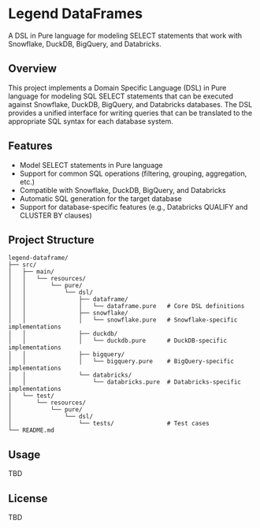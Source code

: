 # Legend DataFrames

A DSL in Pure language for modeling SELECT statements that work with Snowflake, DuckDB, BigQuery, and Databricks.

## Overview

This project implements a Domain Specific Language (DSL) in Pure language for modeling SQL SELECT statements that can be executed against Snowflake, DuckDB, BigQuery, and Databricks databases. The DSL provides a unified interface for writing queries that can be translated to the appropriate SQL syntax for each database system.

## Features

- Model SELECT statements in Pure language
- Support for common SQL operations (filtering, grouping, aggregation, etc.)
- Compatible with Snowflake, DuckDB, BigQuery, and Databricks
- Automatic SQL generation for the target database
- Support for database-specific features (e.g., Databricks QUALIFY and CLUSTER BY clauses)

## Project Structure

```
legend-dataframe/
├── src/
│   ├── main/
│   │   └── resources/
│   │       └── pure/
│   │           └── dsl/
│   │               ├── dataframe/
│   │               │   └── dataframe.pure   # Core DSL definitions
│   │               ├── snowflake/
│   │               │   └── snowflake.pure   # Snowflake-specific implementations
│   │               ├── duckdb/
│   │               │   └── duckdb.pure      # DuckDB-specific implementations
│   │               ├── bigquery/
│   │               │   └── bigquery.pure    # BigQuery-specific implementations
│   │               └── databricks/
│   │                   └── databricks.pure  # Databricks-specific implementations
│   └── test/
│       └── resources/
│           └── pure/
│               └── dsl/
│                   └── tests/               # Test cases
└── README.md
```

## Usage

TBD

## License

TBD
